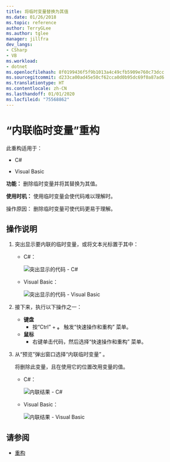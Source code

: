 ```yaml
---
title: 将临时变量替换为其值
ms.date: 01/26/2018
ms.topic: reference
author: TerryGLee
ms.author: tglee
manager: jillfra
dev_langs:
- CSharp
- VB
ms.workload:
- dotnet
ms.openlocfilehash: 8f0199436f5f9b1013a4c49cfb5909e760c73dcc
ms.sourcegitcommit: d233ca00ad45e50cf62cca0d0b95dc69f0a87ad6
ms.translationtype: HT
ms.contentlocale: zh-CN
ms.lasthandoff: 01/01/2020
ms.locfileid: "75568862"
---
```

# <a name="inline-a-temporary-variable-refactoring"></a>“内联临时变量”重构

此重构适用于：

- C#

- Visual Basic

**功能：** 删除临时变量并将其替换为其值。

**使用时机：** 使用临时变量会使代码难以理解时。

操作原因：  删除临时变量可使代码更易于理解。

## <a name="how-to"></a>操作说明

1. 突出显示要内联的临时变量，或将文本光标置于其中：

   - C#：

       ![突出显示的代码 - C#](media/inline-highlight-cs.png)

   - Visual Basic：

       ![突出显示的代码 - Visual Basic](media/inline-highlight-vb.png)

2. 接下来，执行以下操作之一：

   - **键盘**
      - 按“Ctrl”  + **。** 触发“快速操作和重构”  菜单。
   - **鼠标**
      - 右键单击代码，然后选择“快速操作和重构”  菜单。

3. 从“预览”弹出窗口选择“内联临时变量”  。

   将删除此变量，且在使用它的位置改用变量的值。

   - C#：

      ![内联结果 - C#](media/inline-result-cs.png)

   - Visual Basic：

      ![内联结果 - Visual Basic](media/inline-result-vb.png)

## <a name="see-also"></a>请参阅

- [重构](../refactoring-in-visual-studio.md)
